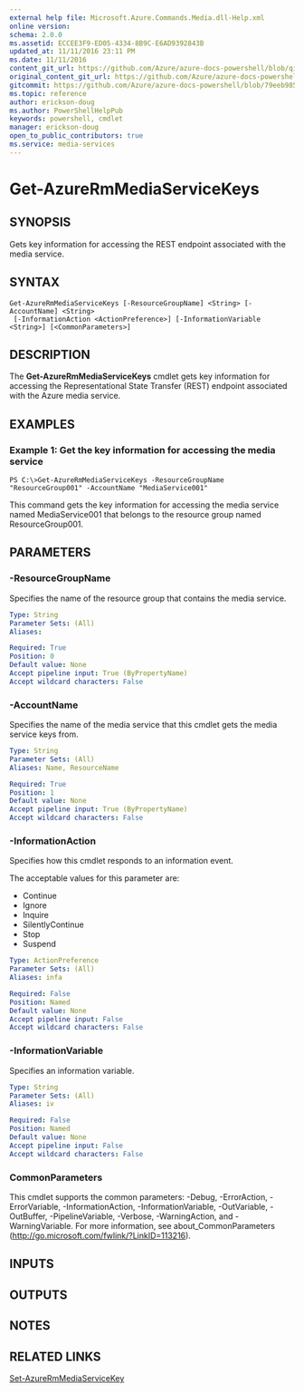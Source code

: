 ```yaml
---
external help file: Microsoft.Azure.Commands.Media.dll-Help.xml
online version:
schema: 2.0.0
ms.assetid: ECCEE3F9-ED05-4334-8B9C-E6AD9392843B
updated_at: 11/11/2016 23:11 PM
ms.date: 11/11/2016
content_git_url: https://github.com/Azure/azure-docs-powershell/blob/qinezh-conceptual/azureps-cmdlets-docs/ResourceManager/AzureRM.Media/v0.2.0/Get-AzureRmMediaServiceKeys.md
original_content_git_url: https://github.com/Azure/azure-docs-powershell/blob/qinezh-conceptual/azureps-cmdlets-docs/ResourceManager/AzureRM.Media/v0.2.0/Get-AzureRmMediaServiceKeys.md
gitcommit: https://github.com/Azure/azure-docs-powershell/blob/79eeb985ea480979357fb4695832a0c3d29a48bf
ms.topic: reference
author: erickson-doug
ms.author: PowerShellHelpPub
keywords: powershell, cmdlet
manager: erickson-doug
open_to_public_contributors: true
ms.service: media-services
---
```


# Get-AzureRmMediaServiceKeys

## SYNOPSIS
Gets key information for accessing the REST endpoint associated with the media service.

## SYNTAX

```
Get-AzureRmMediaServiceKeys [-ResourceGroupName] <String> [-AccountName] <String>
 [-InformationAction <ActionPreference>] [-InformationVariable <String>] [<CommonParameters>]
```

## DESCRIPTION
The **Get-AzureRmMediaServiceKeys** cmdlet gets key information for accessing the Representational State Transfer (REST) endpoint associated with the Azure media service.

## EXAMPLES

### Example 1: Get the key information for accessing the media service
```
PS C:\>Get-AzureRmMediaServiceKeys -ResourceGroupName "ResourceGroup001" -AccountName "MediaService001"
```

This command gets the key information for accessing the media service named MediaService001 that belongs to the resource group named ResourceGroup001.

## PARAMETERS

### -ResourceGroupName
Specifies the name of the resource group that contains the media service.

```yaml
Type: String
Parameter Sets: (All)
Aliases: 

Required: True
Position: 0
Default value: None
Accept pipeline input: True (ByPropertyName)
Accept wildcard characters: False
```

### -AccountName
Specifies the name of the media service that this cmdlet gets the media service keys from.

```yaml
Type: String
Parameter Sets: (All)
Aliases: Name, ResourceName

Required: True
Position: 1
Default value: None
Accept pipeline input: True (ByPropertyName)
Accept wildcard characters: False
```

### -InformationAction
Specifies how this cmdlet responds to an information event.

The acceptable values for this parameter are:

- Continue
- Ignore
- Inquire
- SilentlyContinue
- Stop
- Suspend

```yaml
Type: ActionPreference
Parameter Sets: (All)
Aliases: infa

Required: False
Position: Named
Default value: None
Accept pipeline input: False
Accept wildcard characters: False
```

### -InformationVariable
Specifies an information variable.

```yaml
Type: String
Parameter Sets: (All)
Aliases: iv

Required: False
Position: Named
Default value: None
Accept pipeline input: False
Accept wildcard characters: False
```

### CommonParameters
This cmdlet supports the common parameters: -Debug, -ErrorAction, -ErrorVariable, -InformationAction, -InformationVariable, -OutVariable, -OutBuffer, -PipelineVariable, -Verbose, -WarningAction, and -WarningVariable. For more information, see about_CommonParameters (http://go.microsoft.com/fwlink/?LinkID=113216).

## INPUTS

## OUTPUTS

## NOTES

## RELATED LINKS

[Set-AzureRmMediaServiceKey](./Set-AzureRmMediaServiceKey.md)


